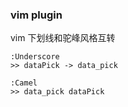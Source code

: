 ### vim plugin
vim 下划线和驼峰风格互转   

```
:Underscore 
>> dataPick -> data_pick

:Camel
>> data_pick dataPick
```
